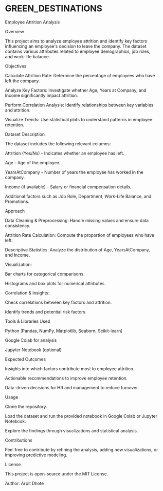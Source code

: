 # GREEN_DESTINATIONS
Employee Attrition Analysis

Overview

This project aims to analyze employee attrition and identify key factors influencing an employee's decision to leave the company. The dataset contains various attributes related to employee demographics, job roles, and work-life balance.

Objectives

Calculate Attrition Rate: Determine the percentage of employees who have left the company.

Analyze Key Factors: Investigate whether Age, Years at Company, and Income significantly impact attrition.

Perform Correlation Analysis: Identify relationships between key variables and attrition.

Visualize Trends: Use statistical plots to understand patterns in employee retention.

Dataset Description

The dataset includes the following relevant columns:

Attrition (Yes/No) - Indicates whether an employee has left.

Age - Age of the employee.

YearsAtCompany - Number of years the employee has worked in the company.

Income (if available) - Salary or financial compensation details.

Additional factors such as Job Role, Department, Work-Life Balance, and Promotions.

Approach

Data Cleaning & Preprocessing: Handle missing values and ensure data consistency.

Attrition Rate Calculation: Compute the proportion of employees who have left.

Descriptive Statistics: Analyze the distribution of Age, YearsAtCompany, and Income.

Visualization:

Bar charts for categorical comparisons.

Histograms and box plots for numerical attributes.

Correlation & Insights:

Check correlations between key factors and attrition.

Identify trends and potential risk factors.

Tools & Libraries Used

Python (Pandas, NumPy, Matplotlib, Seaborn, Scikit-learn)

Google Colab for analysis

Jupyter Notebook (optional)

Expected Outcomes

Insights into which factors contribute most to employee attrition.

Actionable recommendations to improve employee retention.

Data-driven decisions for HR and management to reduce turnover.

Usage

Clone the repository.

Load the dataset and run the provided notebook in Google Colab or Jupyter Notebook.

Explore the findings through visualizations and statistical analysis.

Contributions

Feel free to contribute by refining the analysis, adding new visualizations, or improving predictive modeling.

License

This project is open-source under the MIT License.

Author: Arpit Dhote
